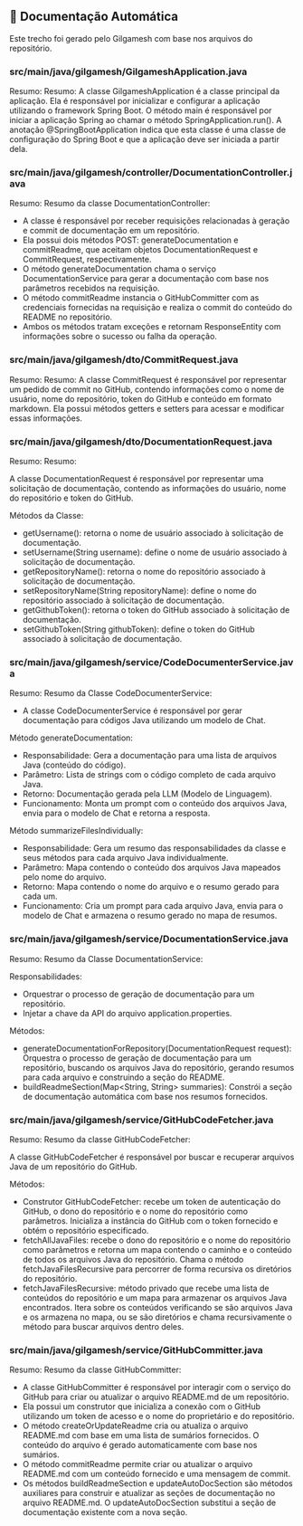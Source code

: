 
## 📄 Documentação Automática

Este trecho foi gerado pelo Gilgamesh com base nos arquivos do repositório.

### src/main/java/gilgamesh/GilgameshApplication.java
Resumo:
Resumo:
A classe GilgameshApplication é a classe principal da aplicação. Ela é responsável por inicializar e configurar a aplicação utilizando o framework Spring Boot. O método main é responsável por iniciar a aplicação Spring ao chamar o método SpringApplication.run(). A anotação @SpringBootApplication indica que esta classe é uma classe de configuração do Spring Boot e que a aplicação deve ser iniciada a partir dela.

### src/main/java/gilgamesh/controller/DocumentationController.java
Resumo:
Resumo da classe DocumentationController:

- A classe é responsável por receber requisições relacionadas à geração e commit de documentação em um repositório.
- Ela possui dois métodos POST: generateDocumentation e commitReadme, que aceitam objetos DocumentationRequest e CommitRequest, respectivamente.
- O método generateDocumentation chama o serviço DocumentationService para gerar a documentação com base nos parâmetros recebidos na requisição.
- O método commitReadme instancia o GitHubCommitter com as credenciais fornecidas na requisição e realiza o commit do conteúdo do README no repositório.
- Ambos os métodos tratam exceções e retornam ResponseEntity com informações sobre o sucesso ou falha da operação.

### src/main/java/gilgamesh/dto/CommitRequest.java
Resumo:
Resumo:
A classe CommitRequest é responsável por representar um pedido de commit no GitHub, contendo informações como o nome de usuário, nome do repositório, token do GitHub e conteúdo em formato markdown. Ela possui métodos getters e setters para acessar e modificar essas informações.

### src/main/java/gilgamesh/dto/DocumentationRequest.java
Resumo:
Resumo:

A classe DocumentationRequest é responsável por representar uma solicitação de documentação, contendo as informações do usuário, nome do repositório e token do GitHub. 

Métodos da Classe:
- getUsername(): retorna o nome de usuário associado à solicitação de documentação.
- setUsername(String username): define o nome de usuário associado à solicitação de documentação.
- getRepositoryName(): retorna o nome do repositório associado à solicitação de documentação.
- setRepositoryName(String repositoryName): define o nome do repositório associado à solicitação de documentação.
- getGithubToken(): retorna o token do GitHub associado à solicitação de documentação.
- setGithubToken(String githubToken): define o token do GitHub associado à solicitação de documentação.

### src/main/java/gilgamesh/service/CodeDocumenterService.java
Resumo:
Resumo da Classe CodeDocumenterService:

- A classe CodeDocumenterService é responsável por gerar documentação para códigos Java utilizando um modelo de Chat.

Método generateDocumentation:
- Responsabilidade: Gera a documentação para uma lista de arquivos Java (conteúdo do código).
- Parâmetro: Lista de strings com o código completo de cada arquivo Java.
- Retorno: Documentação gerada pela LLM (Modelo de Linguagem).
- Funcionamento: Monta um prompt com o conteúdo dos arquivos Java, envia para o modelo de Chat e retorna a resposta.

Método summarizeFilesIndividually:
- Responsabilidade: Gera um resumo das responsabilidades da classe e seus métodos para cada arquivo Java individualmente.
- Parâmetro: Mapa contendo o conteúdo dos arquivos Java mapeados pelo nome do arquivo.
- Retorno: Mapa contendo o nome do arquivo e o resumo gerado para cada um.
- Funcionamento: Cria um prompt para cada arquivo Java, envia para o modelo de Chat e armazena o resumo gerado no mapa de resumos.

### src/main/java/gilgamesh/service/DocumentationService.java
Resumo:
Resumo da Classe DocumentationService:

Responsabilidades:
- Orquestrar o processo de geração de documentação para um repositório.
- Injetar a chave da API do arquivo application.properties.

Métodos:
- generateDocumentationForRepository(DocumentationRequest request): Orquestra o processo de geração de documentação para um repositório, buscando os arquivos Java do repositório, gerando resumos para cada arquivo e construindo a seção do README.
- buildReadmeSection(Map<String, String> summaries): Constrói a seção de documentação automática com base nos resumos fornecidos.

### src/main/java/gilgamesh/service/GitHubCodeFetcher.java
Resumo:
Resumo da classe GitHubCodeFetcher:

A classe GitHubCodeFetcher é responsável por buscar e recuperar arquivos Java de um repositório do GitHub.

Métodos:
- Construtor GitHubCodeFetcher: recebe um token de autenticação do GitHub, o dono do repositório e o nome do repositório como parâmetros. Inicializa a instância do GitHub com o token fornecido e obtém o repositório especificado.
- fetchAllJavaFiles: recebe o dono do repositório e o nome do repositório como parâmetros e retorna um mapa contendo o caminho e o conteúdo de todos os arquivos Java do repositório. Chama o método fetchJavaFilesRecursive para percorrer de forma recursiva os diretórios do repositório.
- fetchJavaFilesRecursive: método privado que recebe uma lista de conteúdos do repositório e um mapa para armazenar os arquivos Java encontrados. Itera sobre os conteúdos verificando se são arquivos Java e os armazena no mapa, ou se são diretórios e chama recursivamente o método para buscar arquivos dentro deles.

### src/main/java/gilgamesh/service/GitHubCommitter.java
Resumo:
Resumo da classe GitHubCommitter:
- A classe GitHubCommitter é responsável por interagir com o serviço do GitHub para criar ou atualizar o arquivo README.md de um repositório.
- Ela possui um construtor que inicializa a conexão com o GitHub utilizando um token de acesso e o nome do proprietário e do repositório.
- O método createOrUpdateReadme cria ou atualiza o arquivo README.md com base em uma lista de sumários fornecidos. O conteúdo do arquivo é gerado automaticamente com base nos sumários.
- O método commitReadme permite criar ou atualizar o arquivo README.md com um conteúdo fornecido e uma mensagem de commit.
- Os métodos buildReadmeSection e updateAutoDocSection são métodos auxiliares para construir e atualizar as seções de documentação no arquivo README.md. O updateAutoDocSection substitui a seção de documentação existente com a nova seção.
